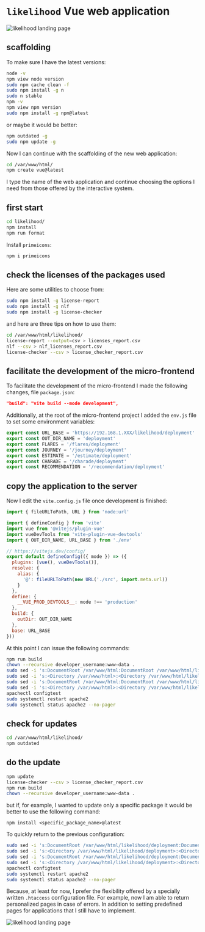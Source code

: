# `likelihood` Vue web application

![likelihood landing page](screenshots/likelihood_landing_page.png)

## scaffolding

To make sure I have the latest versions:

```bash
node -v
npm view node version
sudo npm cache clean -f
sudo npm install -g n
sudo n stable
npm -v
npm view npm version
sudo npm install -g npm@latest
```

or maybe it would be better:

```sh
npm outdated -g
sudo npm update -g
```

Now I can continue with the scaffolding of the new web application:

```sh
cd /var/www/html/
npm create vue@latest
```

I type the name of the web application and continue choosing the options I need from those offered by the interactive system.

## first start

```sh
cd likelihood/
npm install
npm run format
```

Install `primeicons`:

```sh
npm i primeicons
```

## check the licenses of the packages used

Here are some utilities to choose from:

```sh
sudo npm install -g license-report
sudo npm install -g nlf
sudo npm install -g license-checker
```

and here are three tips on how to use them:

```sh
cd /var/www/html/likelihood/
license-report --output=csv > licenses_report.csv
nlf --csv > nlf_licenses_report.csv
license-checker --csv > license_checker_report.csv
```

## facilitate the development of the micro-frontend

To facilitate the development of the micro-frontend I made the following changes, file `package.json`:

```json
"build": "vite build --mode development",
```

Additionally, at the root of the micro-frontend project I added the `env.js` file to set some environment variables:

```js
export const URL_BASE = 'https://192.168.1.XXX/likelihood/deployment'
export const OUT_DIR_NAME = 'deployment'
export const FLARES = '/flares/deployment'
export const JOURNEY = '/journey/deployment'
export const ESTIMATE = '/estimate/deployment'
export const CHARADE = '/charade/deployment'
export const RECOMMENDATION = '/recommendation/deployment'
```

## copy the application to the server

Now I edit the `vite.config.js` file once development is finished:

```js
import { fileURLToPath, URL } from 'node:url'

import { defineConfig } from 'vite'
import vue from '@vitejs/plugin-vue'
import vueDevTools from 'vite-plugin-vue-devtools'
import { OUT_DIR_NAME, URL_BASE } from './env'

// https://vitejs.dev/config/
export default defineConfig(({ mode }) => ({
  plugins: [vue(), vueDevTools()],
  resolve: {
    alias: {
      '@': fileURLToPath(new URL('./src', import.meta.url))
    }
  },
  define: {
    __VUE_PROD_DEVTOOLS__: mode !== 'production'
  },
  build: {
    outDir: OUT_DIR_NAME
  },
  base: URL_BASE
}))
```

At this point I can issue the following commands:

```sh
npm run build
chown --recursive developer_username:www-data .
sudo sed -i 's:DocumentRoot /var/www/html:DocumentRoot /var/www/html/likelihood/deployment:g' /etc/apache2/sites-available/default-ssl.conf
sudo sed -i 's:<Directory /var/www/html>:<Directory /var/www/html/likelihood/deployment>:g' /etc/apache2/sites-available/default-ssl.conf
sudo sed -i 's:DocumentRoot /var/www/html:DocumentRoot /var/www/html/likelihood/deployment:g' /etc/apache2/sites-available/000-default.conf
sudo sed -i 's:<Directory /var/www/html>:<Directory /var/www/html/likelihood/deployment>:g' /etc/apache2/sites-available/000-default.conf
apachectl configtest
sudo systemctl restart apache2
sudo systemctl status apache2 --no-pager
```

## check for updates

```sh
cd /var/www/html/likelihood/
npm outdated
```

## do the update

```sh
npm update
license-checker --csv > license_checker_report.csv
npm run build
chown --recursive developer_username:www-data .
```

but if, for example, I wanted to update only a specific package it would be better to use the following command:

```text
npm install <specific_package_name>@latest
```

To quickly return to the previous configuration:

```sh
sudo sed -i 's:DocumentRoot /var/www/html/likelihood/deployment:DocumentRoot /var/www/html:g' /etc/apache2/sites-available/default-ssl.conf
sudo sed -i 's:<Directory /var/www/html/likelihood/deployment>:<Directory /var/www/html>:g' /etc/apache2/sites-available/default-ssl.conf
sudo sed -i 's:DocumentRoot /var/www/html/likelihood/deployment:DocumentRoot /var/www/html:g' /etc/apache2/sites-available/000-default.conf
sudo sed -i 's:<Directory /var/www/html/likelihood/deployment>:<Directory /var/www/html>:g' /etc/apache2/sites-available/000-default.conf
apachectl configtest
sudo systemctl restart apache2
sudo systemctl status apache2 --no-pager
```

Because, at least for now, I prefer the flexibility offered by a specially written `.htaccess` configuration file.
For example, now I am able to return personalized pages in case of errors.
In addition to setting predefined pages for applications that I still have to implement.

![likelihood landing page](screenshots/http_error_501.png)
